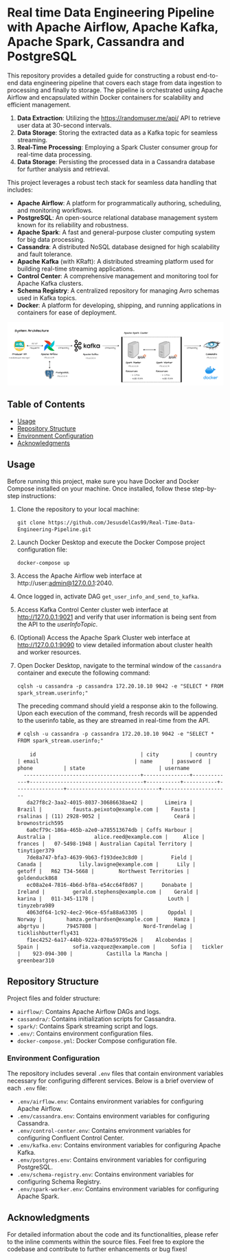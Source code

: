 # Real time Data Engineering Pipeline with Apache Airflow, Apache Kafka, Apache Spark, Cassandra and PostgreSQL

This repository provides a detailed guide for constructing a robust end-to-end data engineering pipeline that covers each stage from data ingestion to processing and finally to storage. The pipeline is orchestrated using Apache Airflow and encapsulated within Docker containers for scalability and efficient management. 

  1. **Data Extraction**: Utilizing the https://randomuser.me/api/ API to retrieve user data at 30-second intervals.
  2. **Data Storage**: Storing the extracted data as a Kafka topic for seamless streaming.
  3. **Real-Time Processing**: Employing a Spark Cluster consumer group for real-time data processing.
  4. **Data Storage**: Persisting the processed data in a Cassandra database for further analysis and retrieval.

This project leverages a robust tech stack for seamless data handling that includes:

- **Apache Airflow**: A platform for programmatically authoring, scheduling, and monitoring workflows.
- **PostgreSQL**: An open-source relational database management system known for its reliability and robustness.
- **Apache Spark**: A fast and general-purpose cluster computing system for big data processing.
- **Cassandra**: A distributed NoSQL database designed for high scalability and fault tolerance.
- **Apache Kafka** (with KRaft): A distributed streaming platform used for building real-time streaming applications.
- **Control Center**: A comprehensive management and monitoring tool for Apache Kafka clusters.
- **Schema Registry**: A centralized repository for managing Avro schemas used in Kafka topics.
- **Docker**: A platform for developing, shipping, and running applications in containers for ease of deployment.



![Nombre Opcional](/images/system_architecture.png)

## Table of Contents

- [Usage](#usage)
- [Repository Structure](#repository-structure)
- [Environment Configuration](#environment-configuration)
- [Acknowledgments](#acknowledgments)

## Usage

Before running this project, make sure you have Docker and Docker Compose installed on your machine. Once installed, follow these step-by-step instructions:

  1. Clone the repository to your local machine: 
       ```
      git clone https://github.com/JesusdelCas99/Real-Time-Data-Engineering-Pipeline.git
      ```
  2. Launch Docker Desktop and execute the Docker Compose project configuration file:
      ```
      docker-compose up
      ```
  3. Access the Apache Airflow web interface at http://user:admin@127.0.0.1:2040.
  4. Once logged in, activate DAG `get_user_info_and_send_to_kafka`.
  7. Access Kafka Control Center cluster web interface at http://127.0.0.1:9021 and verify that user information is being sent from the API to the *userInfoTopic*.
  8. (Optional) Access the Apache Spark Cluster web interface at http://127.0.0.1:9090 to view detailed information about cluster health and worker resources.
  9. Open Docker Desktop, navigate to the terminal window of the `cassandra` container and execute the following command:

     ```
     cqlsh -u cassandra -p cassandra 172.20.10.10 9042 -e "SELECT * FROM spark_stream.userinfo;"
     ```
      The preceding command should yield a response akin to the following. Upon each execution of the command, fresh records will be appended to the userinfo table, as they are streamed in real-time from the API.
      ```
      # cqlsh -u cassandra -p cassandra 172.20.10.10 9042 -e "SELECT * FROM spark_stream.userinfo;"
      
          id                                  | city          | country     | email                               | name      | password  | phone          | state                        | username
        --------------------------------------+---------------+-------------+-------------------------------------+-----------+-----------+----------------+------------------------------+----------------------
         da27f8c2-3aa2-4015-8037-30686638ae42 |       Limeira |      Brazil |          fausta.peixoto@example.com |    Fausta |  rsalinas | (11) 2928-9052 |                        Ceará |      brownostrich595
         6a0cf79c-186a-465b-a2e0-a785513674db | Coffs Harbour |   Australia |              alice.reed@example.com |     Alice |   frances |   07-5498-1948 | Australian Capital Territory |         tinytiger379
         7de8a747-bfa3-4639-9b63-f193dee3c8d0 |         Field |      Canada |            lily.lavigne@example.com |      Lily |    getoff |   R62 T34-5668 |        Northwest Territories |        goldenduck868
         ec08a2e4-7816-4b6d-bf8a-e54cc64f8d67 |      Donabate |     Ireland |         gerald.stephens@example.com |    Gerald |    karina |   011-345-1178 |                        Louth |         tinyzebra989
         4063df64-1c92-4ec2-96ce-65fa88a63305 |        Oppdal |      Norway |        hamza.gerhardsen@example.com |     Hamza |   abgrtyu |       79457808 |               Nord-Trøndelag | ticklishbutterfly431
         f1ec4252-6a17-44bb-922a-070a59795e26 |    Alcobendas |       Spain |           sofia.vazquez@example.com |     Sofia |   tickler |    923-094-300 |           Castilla la Mancha |         greenbear310
      ```

## Repository Structure

Project files and folder structure:

- `airflow/`: Contains Apache Airflow DAGs and logs.
- `cassandra/`: Contains initialization scripts for Cassandra.
- `spark/`: Contains Spark streaming script and logs.
- `.env/`: Contains environment configuration files.
- `docker-compose.yml`: Docker Compose configuration file.
    
### Environment Configuration

The repository includes several `.env` files that contain environment variables necessary for configuring different services. Below is a brief overview of each `.env` file:

- `.env/airflow.env`: Contains environment variables for configuring Apache Airflow.
- `.env/cassandra.env`: Contains environment variables for configuring Cassandra.
- `.env/control-center.env`: Contains environment variables for configuring Confluent Control Center.
- `.env/kafka.env`: Contains environment variables for configuring Apache Kafka.
- `.env/postgres.env`: Contains environment variables for configuring PostgreSQL.
- `.env/schema-registry.env`: Contains environment variables for configuring Schema Registry.
- `.env/spark-worker.env`: Contains environment variables for configuring Apache Spark.

## Acknowledgments

For detailed information about the code and its functionalities, please refer to the inline comments within the source files. Feel free to explore the codebase and contribute to further enhancements or bug fixes!
